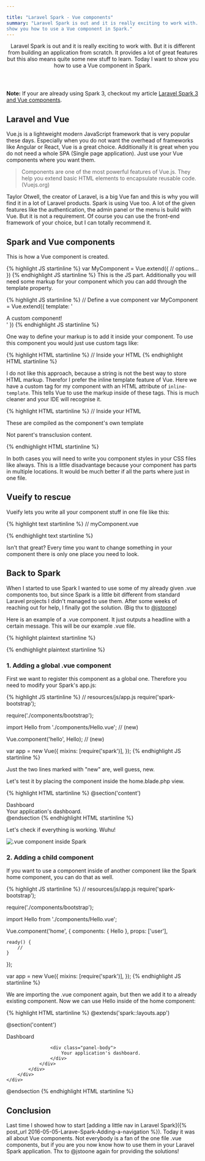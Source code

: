 ```yaml
---

title: "Laravel Spark - Vue components"
summary: "Laravel Spark is out and it is really exciting to work with. But it is different from building an application from scratch. It provides a lot of great features but this also means quite some new stuff to learn. Today I want to 
show you how to use a Vue component in Spark."
---
```



<header>
Laravel Spark is out and it is really exciting to work with. But it is different from building an application from scratch. It provides a lot of great features but this also means quite some new stuff to learn. Today I want to 
show you how to use a Vue component in Spark.
</header>

 <div class="note"><strong>Note:</strong> If your are already using Spark 3, checkout my article <a href="http://christoph-rumpel.com/2016/11/Larave-Spark-3-Using-Vue-Components">Laravel Spark 3 and Vue components</a>.</div>

## Laravel and Vue

Vue.js is a lightweight modern JavaScript framework that is very popular these days. Especially when you do not want the 
overhead of frameworks like Angular or React, Vue is a great choice. Additionally it is great when you do not 
need a whole SPA (Single page application). Just use your Vue components where you want them.

<blockquote>Components are one of the most powerful features of Vue.js. They help you extend basic HTML elements to encapsulate reusable code.(Vuejs.org)</blockquote>

Taylor Otwell, the creator of Laravel, is a big Vue fan and this is why you will find it in a lot of Laravel products.
Spark is using Vue too. A lot of the given features like the authentication, the admin panel or the menu is 
build with Vue. But it is not a requirement. Of course you can use the front-end framework of your choice, but I can 
totally recommend it.

## Spark and Vue components

This is how a Vue component is created.

{% highlight JS startinline %}
var MyComponent = Vue.extend({
  // options...
})
{% endhighlight JS startinline %}
This is the JS part. Additionally you will need some markup for your component which you can add through the template 
property.
 
 {% highlight JS startinline %}
 // Define a vue component
 var MyComponent = Vue.extend({
   template: '<div>A custom component!</div>'
 })
 {% endhighlight JS startinline %}
 
 One way to define your markup is to add it inside your component. To use this component you would just use custom tags 
 like:
 
  {% highlight HTML startinline %}
 // Inside your HTML
 <my-component inline-template></my-component>
  {% endhighlight HTML startinline %}
 
 I do not like this approach, because a string is not the best way to store HTML markup. Therefor I prefer the inline template feature of Vue. Here we have a custom tag for my component with an HTML attribute of `inline-template`. This tells Vue to use the markup inside of these tags. This is much cleaner and your IDE will recognise it.
 
 {% highlight HTML startinline %}
 // Inside your HTML
 <my-component inline-template>
   <p>These are compiled as the component's own template</p>
   <p>Not parent's transclusion content.</p>
 </my-component>
 {% endhighlight HTML startinline %}
 
 In both cases you will need to write you component styles in your CSS files like always. This is a little disadvantage 
 because your component has parts in multiple locations. It would be much better if all the parts where just in one file.


## Vueify to rescue
Vueify lets you write all your component stuff in one file like this:

{% highlight text startinline %}
// myComponent.vue
<style>
  .red {
    color: #f00;
  }
</style>

<template>
  <h1 class="red">{{ "{{ msg " }}}}</h1>
</template>

<script>
export default {
  data () {
    return {
      msg: 'Hello world!'
    }
  }
}
</script>
{% endhighlight text startinline %}
  
Isn't that great? Every time you want to change something in your component there is only one place you need to look.

## Back to Spark

When I started to use Spark I wanted to use some of my already given .vue components too, but since Spark is a little 
bit different from standard Laravel projects I didn't managed to use them. After some weeks of reaching out for help, I 
finally got the solution. (Big thx to [@jstoone](https://twitter.com/jstoone))

Here is an example of a .vue component. It just outputs a headline with a certain message. This will be our example .vue
 file.

{% highlight plaintext startinline %}
<template>
    <h1 class="helloMessage">{{ "{{ message " }}}}</h1>
</template>

<script>
    export default {
        props: {},

        data() {
            return {
                message: "Hello .vue component"
            }
        },

        ready() {}

    }
</script>

<style>
    .helloMessage {
        font-size: 32px;
        color: #ac050b;
        margin: 30px 0;
        text-align: center;
    }
</style>
{% endhighlight plaintext startinline %}

### 1. Adding a global .vue component

First we want to register this component as a global one. Therefore you need to modify your Spark's app.js:

{% highlight JS startinline %}
// resources/js/app.js
require('spark-bootstrap');

require('./components/bootstrap');

import Hello from './components/Hello.vue'; // (new)

Vue.component('hello', Hello); // (new)

var app = new Vue({
    mixins: [require('spark')],
});
{% endhighlight JS startinline %}

Just the two lines marked with "new" are, well guess, new.

Let's test it by placing the component inside the home.blade.php view.

{% highlight HTML startinline %}
@section('content')
<hello></hello>
<home :user="user" inline-template>
    <div class="container">
        <!-- Application Dashboard -->
        <div class="row">
            <div class="col-md-8 col-md-offset-2">
                <div class="panel panel-default">
                    <div class="panel-heading">Dashboard</div>
                    <div class="panel-body">
                        Your application's dashboard.
                    </div>
                </div>
            </div>
        </div>
    </div>
</home>
@endsection
{% endhighlight HTML startinline %}

Let's check if everything is working. Wuhu!

<img  class="blogimage"  src="/images/blog/spark_vue.png" 
alt=".vue component inside Spark">

### 2. Adding a child component

If you want to use a component inside of another component like the Spark home component, you can do that as well. 

{% highlight JS startinline %}
// resources/js/app.js
require('spark-bootstrap');

require('./components/bootstrap');

import Hello from './components/Hello.vue';

Vue.component('home', {
    components: {
        Hello
    },
    props: ['user'],

    ready() {
        //
    }
});

var app = new Vue({
    mixins: [require('spark')],
});
{% endhighlight JS startinline %}

We are importing the .vue component again, but then we add it to a already existing component. Now we can use Hello inside of the home component:


{% highlight HTML startinline %}
@extends('spark::layouts.app')

@section('content')
<home :user="user" inline-template>
    <div class="container">
        <!-- Application Dashboard -->
        <div class="row">
            <div class="col-md-8 col-md-offset-2">
                <hello></hello>
                <div class="panel panel-default">
                    <div class="panel-heading">Dashboard</div>

                    <div class="panel-body">
                        Your application's dashboard.
                    </div>
                </div>
            </div>
        </div>
    </div>
</home>
@endsection
{% endhighlight HTML startinline %}

## Conclusion

Last time I showed how to start [adding a little nav in Laravel Spark]({% post_url 
2016-05-05-Larave-Spark-Adding-a-navigation %}). Today it was all about Vue components. Not everybody is a fan of the one file .vue components, but if you are you now know how to use them in your Laravel 
Spark application. Thx to @jstoone again for providing the solutions!






